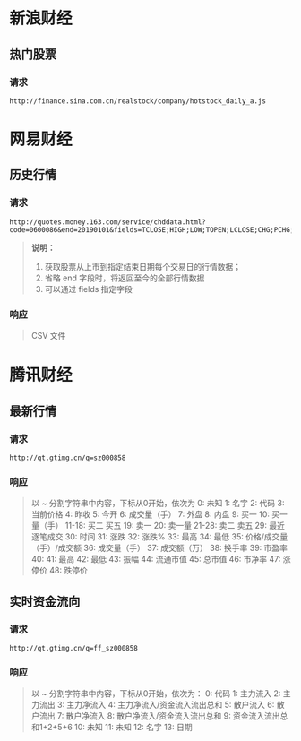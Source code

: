 # 新浪财经

## 热门股票

### 请求

```
http://finance.sina.com.cn/realstock/company/hotstock_daily_a.js
```



# 网易财经

## 历史行情

### 请求

```
http://quotes.money.163.com/service/chddata.html?code=0600086&end=20190101&fields=TCLOSE;HIGH;LOW;TOPEN;LCLOSE;CHG;PCHG;TURNOVER;VOTURNOVER;VATURNOVER;TCAP;MCAP
```

> **说明：**
>
> 1. 获取股票从上市到指定结束日期每个交易日的行情数据；
> 2. 省略 end 字段时，将返回至今的全部行情数据
> 3. 可以通过 fields 指定字段

### 响应

> CSV 文件



# 腾讯财经

## 最新行情

### 请求

```
http://qt.gtimg.cn/q=sz000858
```

### 响应

> 以 ~ 分割字符串中内容，下标从0开始，依次为
>  0: 未知
>  1: 名字
>  2: 代码
>  3: 当前价格
>  4: 昨收
>  5: 今开
>  6: 成交量（手）
>  7: 外盘
>  8: 内盘
>  9: 买一
> 10: 买一量（手）
> 11-18: 买二 买五
> 19: 卖一
> 20: 卖一量
> 21-28: 卖二 卖五
> 29: 最近逐笔成交
> 30: 时间
> 31: 涨跌
> 32: 涨跌%
> 33: 最高
> 34: 最低
> 35: 价格/成交量（手）/成交额
> 36: 成交量（手）
> 37: 成交额（万）
> 38: 换手率
> 39: 市盈率
> 40: 
> 41: 最高
> 42: 最低
> 43: 振幅
> 44: 流通市值
> 45: 总市值
> 46: 市净率
> 47: 涨停价
> 48: 跌停价

## 实时资金流向

### 请求

```
http://qt.gtimg.cn/q=ff_sz000858
```

### 响应

> 以 ~ 分割字符串中内容，下标从0开始，依次为：
>  0: 代码
>  1: 主力流入
>  2: 主力流出
>  3: 主力净流入
>  4: 主力净流入/资金流入流出总和
>  5: 散户流入
>  6: 散户流出
>  7: 散户净流入
>  8: 散户净流入/资金流入流出总和
>  9: 资金流入流出总和1+2+5+6
> 10: 未知
> 11: 未知
> 12: 名字
> 13: 日期